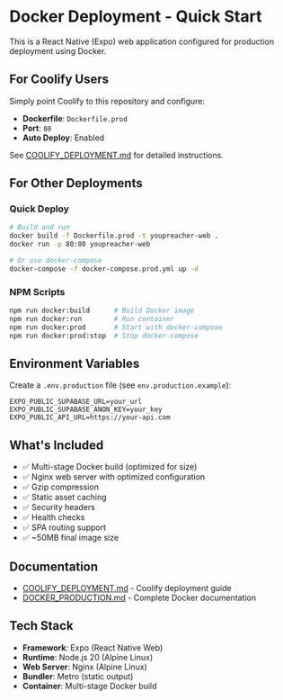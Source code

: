 # Docker Deployment - Quick Start

This is a React Native (Expo) web application configured for production deployment using Docker.

## For Coolify Users

Simply point Coolify to this repository and configure:

- **Dockerfile**: `Dockerfile.prod`
- **Port**: `80`
- **Auto Deploy**: Enabled

See [COOLIFY_DEPLOYMENT.md](./COOLIFY_DEPLOYMENT.md) for detailed instructions.

## For Other Deployments

### Quick Deploy

```bash
# Build and run
docker build -f Dockerfile.prod -t youpreacher-web .
docker run -p 80:80 youpreacher-web

# Or use docker-compose
docker-compose -f docker-compose.prod.yml up -d
```

### NPM Scripts

```bash
npm run docker:build      # Build Docker image
npm run docker:run        # Run container
npm run docker:prod       # Start with docker-compose
npm run docker:prod:stop  # Stop docker-compose
```

## Environment Variables

Create a `.env.production` file (see `env.production.example`):

```env
EXPO_PUBLIC_SUPABASE_URL=your_url
EXPO_PUBLIC_SUPABASE_ANON_KEY=your_key
EXPO_PUBLIC_API_URL=https://your-api.com
```

## What's Included

- ✅ Multi-stage Docker build (optimized for size)
- ✅ Nginx web server with optimized configuration
- ✅ Gzip compression
- ✅ Static asset caching
- ✅ Security headers
- ✅ Health checks
- ✅ SPA routing support
- ✅ ~50MB final image size

## Documentation

- [COOLIFY_DEPLOYMENT.md](./COOLIFY_DEPLOYMENT.md) - Coolify deployment guide
- [DOCKER_PRODUCTION.md](./DOCKER_PRODUCTION.md) - Complete Docker documentation

## Tech Stack

- **Framework**: Expo (React Native Web)
- **Runtime**: Node.js 20 (Alpine Linux)
- **Web Server**: Nginx (Alpine Linux)
- **Bundler**: Metro (static output)
- **Container**: Multi-stage Docker build

